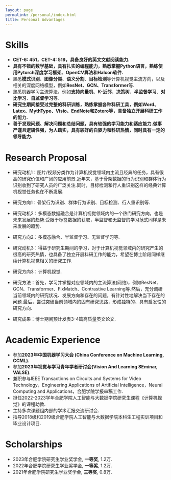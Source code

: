 ```yaml
---
layout: page
permalink: /personal/index.html
title: Personal Advantages
---
```


# Skills

- **CET-6: 451，CET-4: 519，具备良好的英文文献阅读能力.**
- **具有不错的数学基础，具有扎实的编程能力，熟悉掌握Python语言，熟练使用Pytorch深度学习框架、OpenCV算法和Halcon软件.**
- 熟悉**模式识别**、**图像分类**、**语义分割**、**目标检测**等计算机视觉主流方向，以及相关的深度网络模型，例如**ResNet、GCN、Transformer**等.
- 熟悉机器学习主流算法，例如**支持向量机**、**K-近邻**、**决策树**、**半监督学习**、**对比学习**、**自监督学习**等.
- **研究生期间接受过完整的科研训练，熟练掌握各种科研工具，例如Word、Latex、MythType、Visio、EndNote和Zotero等，具备独立开展科研工作的能力.**
- **善于发现问题、解决问题和总结问题，具有较强的学习能力和适应能力.做事严谨且逻辑性强，为人踏实，具有较好的自驱力和科研热情，同时具有一定的领导能力.**

# Research Proposal

- 研究动机1：图片/视频分类作为计算机视觉领域内主流且经典的任务，具有很高的研究价值和广阔的应用前景.近年来，基于骨架数据的行为识别和群体行为识别收到了研究人员的广泛关注.同时，目标检测和行人重识别这样的经典计算机视觉任务也在不断发展.
- 研究方向1：骨架行为识别、群体行为识别、目标检测、行人重识别等.

- 研究动机2：多模态数据融合是计算机视觉领域内的一个热门研究方向，也是未来发展的趋势.受限于标签数据的获取，半监督和无监督的学习范式同样是未来发展的趋势.
- 研究方向2：多模态融合、半监督学习、无监督学习等.

- 研究动机3：得益于研究生期间的学习，对于计算机视觉领域内的研究产生的很高的研究热情，也具备了独立开展科研工作的能力，希望在博士阶段同样继续计算机视觉相关的研究工作.
- 研究方向3：计算机视觉.

- 研究方法：首先，学习并掌握对应领域内的主流算法(网络)，例如ResNet、GCN、Transformer、FixMatch、Contrastive Learning等.然后，充分调研当前领域内的研究状况、发展方向和存在的问题，有针对性地解决当下存在的问题.最后，尝试突破当前领域内的固有研究思路，形成独特的、具有启发性的研究方向.

- 研究成果：博士期间预计发表3-4篇高质量英文论文.

# Academic Experience

- 参加**2023年中国机器学习大会 (China Conference on Machine Learning, CCML).**
- 参加**2023年视觉与学习青年学者研讨会(Vision And Learning SEminar, VALSE)**.
- 兼职参与IEEE Transactions on Circuits and Systems for Video Technology，Engineering Applications of Artificial Intelligence，Neural Computing and Applications，合肥学院学报审稿工作.
- 担任2022-2023学年合肥学院人工智能与大数据学院研究生课程《计算机视觉》的课程助教.
- 主持多次课题组内部的学术汇报交流研讨会.
- 指导2018级和2019级合肥学院人工智能与大数据学院本科生工程实训项目和毕业设计项目.

# Scholarships

- 2023年合肥学院研究生学业奖学金, **一等奖**, 1.2万.
- 2022年合肥学院研究生学业奖学金, **一等奖**, 1.2万.
- 2021年合肥学院研究生学业奖学金, **三等奖**, 0.8万.

